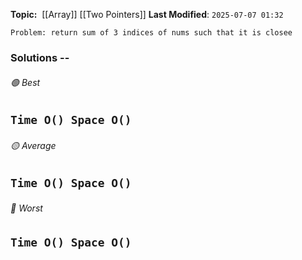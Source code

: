 **Topic:**  [[Array]] [[Two Pointers]]
**Last Modified**:  `2025-07-07 01:32`

`Problem: return sum of 3 indices of nums such that it is closee`

### Solutions -- 

###### 🟢 Best
 `Time O() Space O()` 
----------------------------------------------------------------------------------------------
###### 🟡 Average
 `Time O() Space O()` 
----------------------------------------------------------------------------------------------
###### 🔴 Worst
 `Time O() Space O()` 
----------------------------------------------------------------------------------------------

